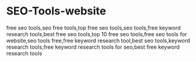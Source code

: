 # SEO-Tools-website
free seo tools,seo free tools,top free seo tools,seo tools,free keyword research tools,best free seo tools,top 10 free seo tools,free seo tools for website,seo tools free,free keyword research tool,best seo tools,keyword research tools,free keyword research tools for seo,best free keyword research tools
